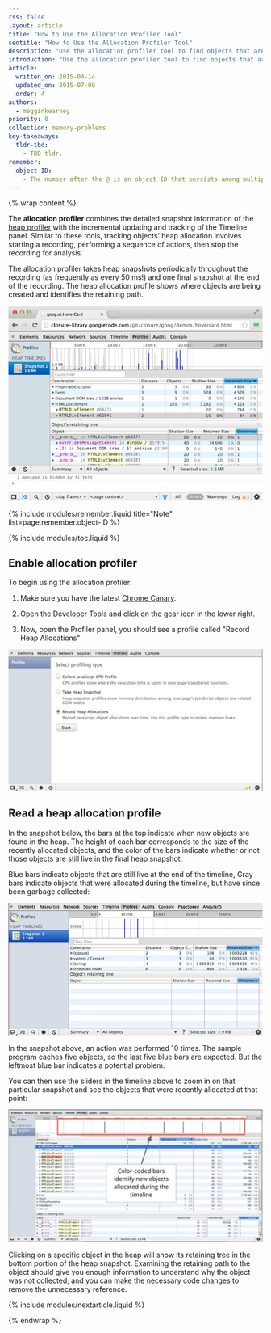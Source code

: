 ```yaml
---
rss: false
layout: article
title: "How to Use the Allocation Profiler Tool"
seotitle: "How to Use the Allocation Profiler Tool"
description: "Use the allocation profiler tool to find objects that aren't being properly garbage collected, and continue to retain memory."
introduction: "Use the allocation profiler tool to find objects that aren't being properly garbage collected, and continue to retain memory."
article:
  written_on: 2015-04-14
  updated_on: 2015-07-09
  order: 4
authors:
  - megginkearney
priority: 0
collection: memory-problems
key-takeaways:
  tldr-tbd:
    - TBD tldr.
remember:
  object-ID:
    - The number after the @ is an object ID that persists among multiple snapshots taken. This allows precise comparison between heap states. Displaying an object's address makes no sense, as objects are moved during garbage collections.
---
```

{% wrap content %}

The **allocation profiler** combines the detailed snapshot information of the
[heap profiler](heap-snapshots)
with the incremental updating and tracking of the Timeline panel.
Similar to these tools, tracking objects’ heap allocation involves starting a recording,
performing a sequence of actions, then stop the recording for analysis.

The allocation profiler takes heap snapshots periodically throughout the recording (as frequently as every 50 ms!) and one final snapshot at the end of the recording. The heap allocation profile shows where objects are being created and identifies the retaining path.

![Allocation profiler](imgs/object-tracker.png)

{% include modules/remember.liquid title="Note" list=page.remember.object-ID %}

{% include modules/toc.liquid %}

## Enable allocation profiler

To begin using the allocation profiler:

1. Make sure you have the latest [Chrome Canary](https://www.google.com/intl/en/chrome/browser/canary.html).

2. Open the Developer Tools and click on the gear icon in the lower right.

3. Now, open the Profiler panel, you should see a profile called "Record Heap Allocations"

![Record heap allocations profiler](imgs/record-heap.png)

## Read a heap allocation profile

In the snapshot below, the bars at the top indicate when new objects are found in the heap.
The height of each bar corresponds to the size of the recently allocated objects,
and the color of the bars indicate whether or not those objects are still live in the final heap snapshot.

Blue bars indicate objects that are still live at the end of the timeline,
Gray bars indicate objects that were allocated during the timeline,
but have since been garbage collected:

![Allocation profiler snapshot](imgs/collected.png)

In the snapshot above, an action was performed 10 times.
The sample program caches five objects, so the last five blue bars are expected.
But the leftmost blue bar indicates a potential problem.

You can then use the sliders in the timeline above to zoom in on that particular snapshot
and see the objects that were recently allocated at that point:

![Zoom in on snapshot](imgs/sliders.png)

Clicking on a specific object in the heap will show its retaining tree in the bottom portion of the heap snapshot. Examining the retaining path to the object should give you enough information to understand why the object was not collected, and you can make the necessary code changes to remove the unnecessary reference.

{% include modules/nextarticle.liquid %}

{% endwrap %}
